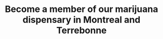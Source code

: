 ---
title: "Become a member of our marijuana dispensary in Montreal and Terrebonne"
slug: members
layout: membres
menuposition: membres
description: "Become one of us and get access to our high-quality medical cannabis. If you have questions, you can call our compassion center"
titre: "Become a member of our weed dispensary in the grand Montreal region"
---